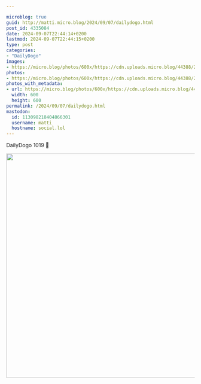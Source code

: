 ```yaml
---

microblog: true
guid: http://matti.micro.blog/2024/09/07/dailydogo.html
post_id: 4335084
date: 2024-09-07T22:44:14+0200
lastmod: 2024-09-07T22:44:15+0200
type: post
categories:
- "DailyDogo"
images:
- https://micro.blog/photos/600x/https://cdn.uploads.micro.blog/44388/2024/4d88322f131f4ddcbfcb71efa36d9eed.jpg
photos:
- https://micro.blog/photos/600x/https://cdn.uploads.micro.blog/44388/2024/4d88322f131f4ddcbfcb71efa36d9eed.jpg
photos_with_metadata:
- url: https://micro.blog/photos/600x/https://cdn.uploads.micro.blog/44388/2024/4d88322f131f4ddcbfcb71efa36d9eed.jpg
  width: 600
  height: 600
permalink: /2024/09/07/dailydogo.html
mastodon:
  id: 113098218404866301
  username: matti
  hostname: social.lol
---
```

DailyDogo 1019 🐶

<img src="/media/uploads/2024/4d88322f131f4ddcbfcb71efa36d9eed.jpg" width="600" height="600" alt="" />
